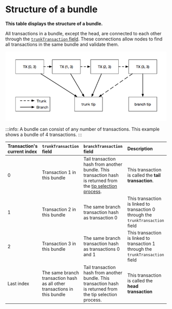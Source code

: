 # Structure of a bundle

**This table displays the structure of a bundle.**

All transactions in a bundle, except the head, are connected to each other through the [`trunkTransaction` field](../references/structure-of-a-transaction.md). These connections allow nodes to find all transactions in the same bundle and validate them.

![Connections in a bundle](../images/bundle-structure.png)

:::info:
A bundle can consist of any number of transactions. This example shows a bundle of 4 transactions.
:::

| Transaction's current index                         |`trunkTransaction` field| `branchTransaction` field| Description   |
| :----------------------------- | :------ |:---|:---|
| 0| Transaction 1 in this bundle| Tail transaction hash from another bundle. This transaction hash is returned from the [tip selection process](root://node-software/0.1/iri/concepts/tip-selection.md).|This transaction is called the **tail transaction**. |
|1 | Transaction 2 in this bundle| The same branch transaction hash as transaction 0|This transaction is linked to transaction 0 through the `trunkTransaction` field |
|2 | Transaction 3 in this bundle| The same branch transaction hash as transactions 0 and 1|This transaction is linked to transaction 1 through the `trunkTransaction` field |
|Last index | The same branch transaction hash as all other transactions in this bundle| Tail transaction hash from another bundle. This transaction hash is returned from the tip selection process.| This transaction is called the **head transaction** |
